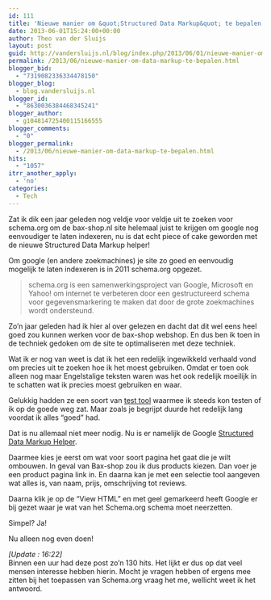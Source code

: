 ```yaml
---
id: 111
title: 'Nieuwe manier om &quot;Structured Data Markup&quot; te bepalen'
date: 2013-06-01T15:24:00+00:00
author: Theo van der Sluijs
layout: post
guid: http://vandersluijs.nl/blog/index.php/2013/06/01/nieuwe-manier-om-data-markup-te-bepalen/
permalink: /2013/06/nieuwe-manier-om-data-markup-te-bepalen.html
blogger_bid:
  - "7319082336334478150"
blogger_blog:
  - blog.vandersluijs.nl
blogger_id:
  - "8630036384468345241"
blogger_author:
  - g104814725400115166555
blogger_comments:
  - "0"
blogger_permalink:
  - /2013/06/nieuwe-manier-om-data-markup-te-bepalen.html
hits:
  - "1057"
itrr_another_apply:
  - 'no'
categories:
  - Tech
---
```

Zat ik dik een jaar geleden nog veldje voor veldje uit te zoeken voor schema.org om de bax-shop.nl site helemaal juist te krijgen om google nog eenvoudiger te laten indexeren, nu is dat echt piece of cake geworden met de nieuwe Structured Data Markup helper!

<!--more-->

Om google (en andere zoekmachines) je site zo goed en eenvoudig mogelijk te laten indexeren is in 2011 schema.org opgezet.

> schema.org is een samenwerkingsproject van Google, Microsoft en Yahoo! om internet te verbeteren door een gestructureerd schema voor gegevensmarkering te maken dat door de grote zoekmachines wordt ondersteund.

Zo&#8217;n jaar geleden had ik hier al over gelezen en dacht dat dit wel eens heel goed zou kunnen werken voor de bax-shop webshop. En dus ben ik toen in de techniek gedoken om de site te optimaliseren met deze techniek.

Wat ik er nog van weet is dat ik het een redelijk ingewikkeld verhaald vond om precies uit te zoeken hoe ik het moest gebruiken. Omdat er toen ook alleen nog maar Engelstalige teksten waren was het ook redelijk moeilijk in te schatten wat ik precies moest gebruiken en waar.

Gelukkig hadden ze een soort van <a title="Tool voor gestructureerde gegevenstests" href="https://vandersluijs.nl/schema.org%20is%20een%20samenwerkingsproject%20van%20Google,%20Microsoft%20en%20Yahoo!%20om%20internet%20te%20verbeteren%20door%20een%20gestructureerd%20schema%20voor%20gegevensmarkering%20te%20maken%20dat%20door%20de%20grote%20zoekmachines%20wordt%20ondersteund." target="_blank">test tool</a> waarmee ik steeds kon testen of ik op de goede weg zat. Maar zoals je begrijpt duurde het redelijk lang voordat ik alles &#8220;goed&#8221; had.

Dat is nu allemaal niet meer nodig. Nu is er namelijk de Google <a title="Structured Data Markup Helper" href="https://www.google.com/webmasters/markup-helper/?&hl=EN" target="_blank">Structured Data Markup Helper</a>.

Daarmee kies je eerst om wat voor soort pagina het gaat die je wilt ombouwen. In geval van Bax-shop zou ik dus products kiezen. Dan voer je een product pagina link in. En daarna kan je met een selectie tool aangeven wat alles is, van naam, prijs, omschrijving tot reviews.

Daarna klik je op de &#8220;View HTML&#8221; en met geel gemarkeerd heeft Google er bij gezet waar je wat van het Schema.org schema moet neerzetten.

Simpel? Ja!

Nu alleen nog even doen!

_[Update : 16:22]_  
Binnen een uur had deze post zo&#8217;n 130 hits. Het lijkt er dus op dat veel mensen interesse hebben hierin. Mocht je vragen hebben of ergens mee zitten bij het toepassen van Schema.org vraag het me, wellicht weet ik het antwoord.
